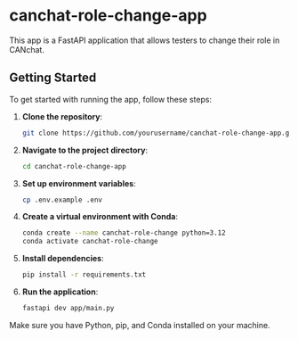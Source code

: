# canchat-role-change-app

This app is a FastAPI application that allows testers to change their role in CANchat.

## Getting Started

To get started with running the app, follow these steps:

1. **Clone the repository**:
   ```bash
   git clone https://github.com/yourusername/canchat-role-change-app.git
   ```

2. **Navigate to the project directory**:
   ```bash
   cd canchat-role-change-app
   ```

3. **Set up environment variables**:
   ```bash
   cp .env.example .env
   ```

4. **Create a virtual environment with Conda**:
   ```bash
   conda create --name canchat-role-change python=3.12
   conda activate canchat-role-change
   ```

5. **Install dependencies**:
   ```bash
   pip install -r requirements.txt
   ```

6. **Run the application**:
   ```bash
   fastapi dev app/main.py
   ```

Make sure you have Python, pip, and Conda installed on your machine.
